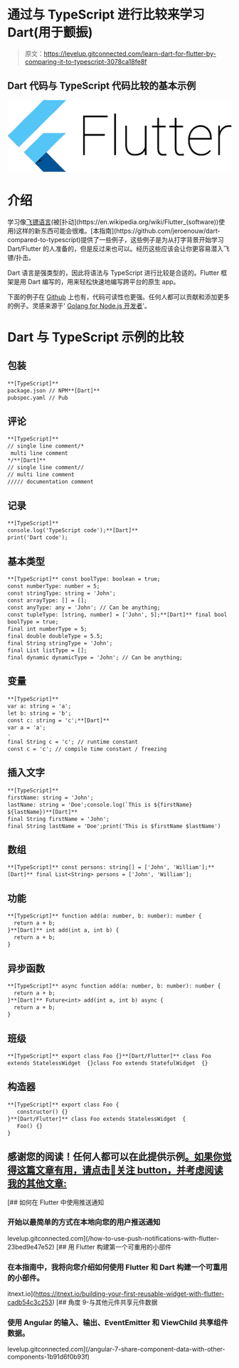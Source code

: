 # 通过与 TypeScript 进行比较来学习 Dart(用于颤振)

> 原文：<https://levelup.gitconnected.com/learn-dart-for-flutter-by-comparing-it-to-typescript-3078ca18fe8f>

## Dart 代码与 TypeScript 代码比较的基本示例

![](img/adb45f0df3fc6927c319bbb11b061657.png)

# 介绍

学习像[飞镖语言](https://en.wikipedia.org/wiki/Dart_(programming_language))(被[扑动](https://en.wikipedia.org/wiki/Flutter_(software))使用)这样的新东西可能会很难。[本指南](https://github.com/jeroenouw/dart-compared-to-typescript)提供了一些例子，这些例子是为从打字背景开始学习 Dart/Flutter 的人准备的，但是反过来也可以。经历这些应该会让你更容易潜入飞镖/扑击。

Dart 语言是强类型的，因此将语法与 TypeScript 进行比较是合适的。Flutter 框架是用 Dart 编写的，用来轻松快速地编写跨平台的原生 app。

下面的例子在 [Github](https://github.com/jeroenouw/dart-compared-to-typescript) 上也有，代码可读性也更强。任何人都可以贡献和添加更多的例子。灵感来源于' [Golang for Node.js 开发者](https://github.com/miguelmota/golang-for-nodejs-developers)'。

# Dart 与 TypeScript 示例的比较

## 包装

```
**[TypeScript]**
package.json // NPM**[Dart]**
pubspec.yaml // Pub
```

## 评论

```
**[TypeScript]**
// single line comment/* 
 multi line comment
*/**[Dart]**
// single line comment// 
// multi line comment
///// documentation comment
```

## 记录

```
**[TypeScript]**
console.log('TypeScript code');**[Dart]**
print('Dart code');
```

## 基本类型

```
**[TypeScript]** const boolType: boolean = true;
const numberType: number = 5;
const stringType: string = 'John';
const arrayType: [] = [];
const anyType: any = 'John'; // Can be anything;
const tupleType: [string, number] = ['John', 5];**[Dart]** final bool boolType = true;
final int numberType = 5;
final double doubleType = 5.5;
final String stringType = 'John';
final List listType = [];
final dynamic dynamicType = 'John'; // Can be anything;
```

## 变量

```
**[TypeScript]**
var a: string = 'a';
let b: string = 'b';
const c: string = 'c';**[Dart]**
var a = 'a';
-
final String c = 'c'; // runtime constant
const c = 'c'; // compile time constant / freezing 
```

## 插入文字

```
**[TypeScript]**
firstName: string = 'John';
lastName: string = 'Doe';console.log(`This is ${firstName} ${lastName})**[Dart]**
final String firstName = 'John';
final String lastName = 'Doe';print('This is $firstName $lastName')
```

## 数组

```
**[TypeScript]** const persons: string[] = ['John', 'William'];**[Dart]** final List<String> persons = ['John', 'William'];
```

## 功能

```
**[TypeScript]** function add(a: number, b: number): number {
  return a + b;
}**[Dart]** int add(int a, int b) {
  return a + b;
}
```

## 异步函数

```
**[TypeScript]** async function add(a: number, b: number): number {
  return a + b;
}**[Dart]** Future<int> add(int a, int b) async {
  return a + b;
}
```

## 班级

```
**[TypeScript]** export class Foo {}**[Dart/Flutter]** class Foo extends StatelessWidget  {}class Foo extends StatefulWidget  {}
```

## 构造器

```
**[TypeScript]** export class Foo {
   constructor() {}  
}**[Dart/Flutter]** class Foo extends StatelessWidget  {
   Foo() {}
}
```

## 感谢您的阅读！任何人都可以在此提供示例[。如果你觉得这篇文章有用，请点击👏关注 button，并考虑阅读我的其他文章:](https://github.com/jeroenouw/dart-compared-to-typescript)

[](/how-to-use-push-notifications-with-flutter-23bed9e47e52) [## 如何在 Flutter 中使用推送通知

### 开始以最简单的方式在本地向您的用户推送通知

levelup.gitconnected.com](/how-to-use-push-notifications-with-flutter-23bed9e47e52) [](https://itnext.io/building-your-first-reusable-widget-with-flutter-cadb54c3c253) [## 用 Flutter 构建第一个可重用的小部件

### 在本指南中，我将向您介绍如何使用 Flutter 和 Dart 构建一个可重用的小部件。

itnext.io](https://itnext.io/building-your-first-reusable-widget-with-flutter-cadb54c3c253) [](/angular-7-share-component-data-with-other-components-1b91d6f0b93f) [## 角度 9-与其他元件共享元件数据

### 使用 Angular 的输入、输出、EventEmitter 和 ViewChild 共享组件数据。

levelup.gitconnected.com](/angular-7-share-component-data-with-other-components-1b91d6f0b93f)
